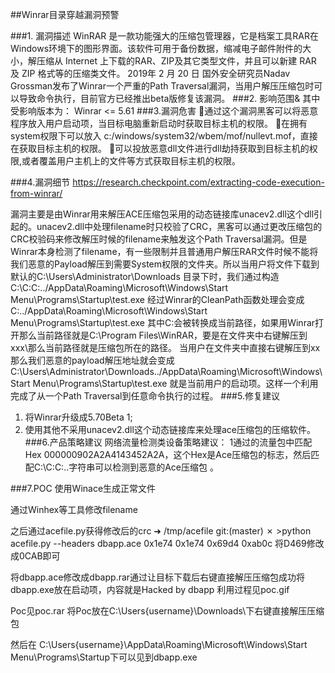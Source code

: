 ##Winrar目录穿越漏洞预警
		




###1. 漏洞描述
WinRAR 是一款功能强大的压缩包管理器，它是档案工具RAR在 Windows环境下的图形界面。该软件可用于备份数据，缩减电子邮件附件的大小，解压缩从 Internet 上下载的RAR、ZIP及其它类型文件，并且可以新建 RAR 及 ZIP 格式等的压缩类文件。
2019年 2 月 20 日 国外安全研究员Nadav Grossman发布了Winrar一个严重的Path Traversal漏洞，当用户解压压缩包时可以导致命令执行，目前官方已经推出beta版修复该漏洞。
###2. 影响范围& 
其中受影响版本为：
Winrar <= 5.61
###3.漏洞危害
通过这个漏洞黑客可以将恶意程序放入用户启动项，当目标电脑重新启动时获取目标主机的权限。
在拥有system权限下可以放入
c:/windows/system32/wbem/mof/nullevt.mof，直接在获取目标主机的权限。
可以投放恶意dll文件进行dll劫持获取到目标主机的权限,或者覆盖用户主机上的文件等方式获取目标主机的权限。

###4.漏洞细节
https://research.checkpoint.com/extracting-code-execution-from-winrar/

漏洞主要是由Winrar用来解压ACE压缩包采用的动态链接库unacev2.dll这个dll引起的。unacev2.dll中处理filename时只校验了CRC，黑客可以通过更改压缩包的CRC校验码来修改解压时候的filename来触发这个Path Traversal漏洞。但是Winrar本身检测了filename，有一些限制并且普通用户解压RAR文件时候不能将我们恶意的Payload解压到需要System权限的文件夹。所以当用户将文件下载到默认的C:\Users\Administrator\Downloads 目录下时，我们通过构造
C:\C:C:../AppData\Roaming\Microsoft\Windows\Start Menu\Programs\Startup\test.exe
经过Winrar的CleanPath函数处理会变成
C:../AppData\Roaming\Microsoft\Windows\Start Menu\Programs\Startup\test.exe
其中C:会被转换成当前路径，如果用Winrar打开那么当前路径就是C:\Program Files\WinRAR，要是在文件夹中右键解压到xxx\那么当前路径就是压缩包所在的路径。
当用户在文件夹中直接右键解压到xx那么我们恶意的payload解压地址就会变成
C:\Users\Administrator\Downloads../AppData\Roaming\Microsoft\Windows\Start Menu\Programs\Startup\test.exe
就是当前用户的启动项。这样一个利用完成了从一个Path Traversal到任意命令执行的过程。
###5.修复建议
1. 将Winrar升级成5.70Beta 1;
2. 使用其他不采用unacev2.dll这个动态链接库来处理ace压缩包的压缩软件。
###6.产品策略建议
网络流量检测类设备策略建议：
1通过的流量包中匹配Hex 000000902A2A4143452A2A，这个Hex是Ace压缩包的标志，然后匹配C:\C:C:..字符串可以检测到恶意的Ace压缩包 。

###7.POC
使用Winace生成正常文件

通过Winhex等工具修改filename

之后通过acefile.py获得修改后的crc
➜ /tmp/acefile git:(master) ✗ >python acefile.py --headers dbapp.ace 
0x1e74
0x1e74
0x69d4
0xab0c
将D469修改成0CAB即可

将dbapp.ace修改成dbapp.rar通过让目标下载后右键直接解压压缩包成功将dbapp.exe放在启动项，内容就是Hacked by dbapp
利用过程见poc.gif

Poc见poc.rar
将Poc放在C:\Users\{username}\Downloads\下右键直接解压压缩包

然后在
C:\Users\{username}\AppData\Roaming\Microsoft\Windows\Start Menu\Programs\Startup下可以见到dbapp.exe
